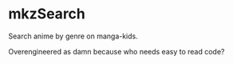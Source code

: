 # mkzSearch
Search anime by genre on manga-kids. 

Overengineered as damn because who needs easy to read code?
